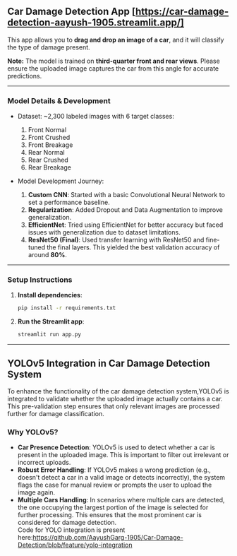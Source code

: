 ##  Car Damage Detection App [https://car-damage-detection-aayush-1905.streamlit.app/]

This app allows you to **drag and drop an image of a car**, and it will classify the type of damage present.

**Note:** The model is trained on **third-quarter front and rear views**. Please ensure the uploaded image captures the car from this angle for accurate predictions.

---

### Model Details & Development

* Dataset: \~2,300 labeled images with 6 target classes:

  1. Front Normal
  2. Front Crushed
  3. Front Breakage
  4. Rear Normal
  5. Rear Crushed
  6. Rear Breakage

* Model Development Journey:

  1. **Custom CNN**: Started with a basic Convolutional Neural Network to set a performance baseline.
  2. **Regularization**: Added Dropout and Data Augmentation to improve generalization.
  3. **EfficientNet**: Tried using EfficientNet for better accuracy but faced issues with generalization due to dataset limitations.
  4. **ResNet50 (Final)**: Used transfer learning with ResNet50 and fine-tuned the final layers. This yielded the best validation accuracy of around **80%**.

---

###  Setup Instructions

1. **Install dependencies**:

   ```bash
   pip install -r requirements.txt
   ```

2. **Run the Streamlit app**:

   ```bash
   streamlit run app.py
   ```

---

## YOLOv5 Integration in Car Damage Detection System

To enhance the functionality of the car damage detection system,YOLOv5 is integrated to validate whether the uploaded image actually contains a car. This pre-validation step ensures that only relevant images are processed further for damage classification.

### Why YOLOv5?

* **Car Presence Detection**: YOLOv5 is used to detect whether a car is present in the uploaded image. This is important to filter out irrelevant or incorrect uploads.
* **Robust Error Handling**: If YOLOv5 makes a wrong prediction (e.g., doesn't detect a car in a valid image or detects incorrectly), the system flags the case for manual review or prompts the user to upload the image again.
* **Multiple Cars Handling**: In scenarios where multiple cars are detected, the one occupying the largest portion of the image is selected for further processing. This ensures that the most prominent car is considered for damage detection.<br/>
Code for YOLO integration is present here:https://github.com/AayushGarg-1905/Car-Damage-Detection/blob/feature/yolo-integration
